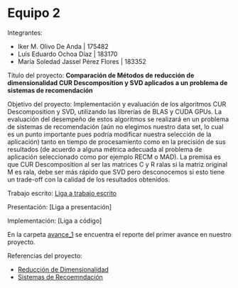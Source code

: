 # Equipo 2

Integrantes:
* Iker M. Olivo De Anda | 175482
* Luis Eduardo Ochoa Díaz | 183170
* María Soledad Jassel Pérez Flores | 183352

Título del proyecto: 
**Comparación de Métodos de reducción de dimensionalidad  CUR Descomposition y SVD aplicados a un problema de sistemas de recomendación**

Objetivo del proyecto:
Implementación y evaluación de los algoritmos  CUR Descomposition  y SVD, utilizando las librerías de BLAS y CUDA GPUs. La evaluación del desempeño de estos algoritmos se realizará en un  problema de sistemas de recomendación (aún no elegimos nuestro data set, lo cual es un punto importante pues podría modificar nuestra selección de la aplicación)  tanto en tiempo de procesamiento como en la precisión de sus resultados (de acuerdo a alguna métrica adecuada al problema de aplicación seleccionado como por ejemplo RECM o MAD).  La premisa es que CUR Descomposition al ser las matrices C y R ralas si la matriz original M es rala, debe ser más rápido que SVD pero desconocemos si esto tiene un trade-off  con la calidad de los resultados obtenidos.

Trabajo escrito:
[Liga a trabajo escrito](http://drive-html-viewer.pansy.at/?state=%7B%22ids%22:%5B%221dEsos--Hn7QoTsm4V0jtDIZk6d83OGQm%22%5D,%22action%22:%22open%22,%22userId%22:%22114508899404093990454%22%7D)

Presentación:
[Liga a presentación]

Implementación:
[Liga a código]

En la carpeta [avance_1](https://github.com/ITAM-DS/analisis-numerico-computo-cientifico/tree/mno-2019-1/proyecto_final/proyectos/equipos/equipo_2/avance_1/) se encuentra el reporte del primer avance en nuestro proyecto.

Referencias del proyecto:

* [Reducción de Dimensionalidad](http://infolab.stanford.edu/~ullman/mmds/ch11.pdf)
* [Sistemas de Recoemndación](http://infolab.stanford.edu/~ullman/mmds/ch9.pdf)